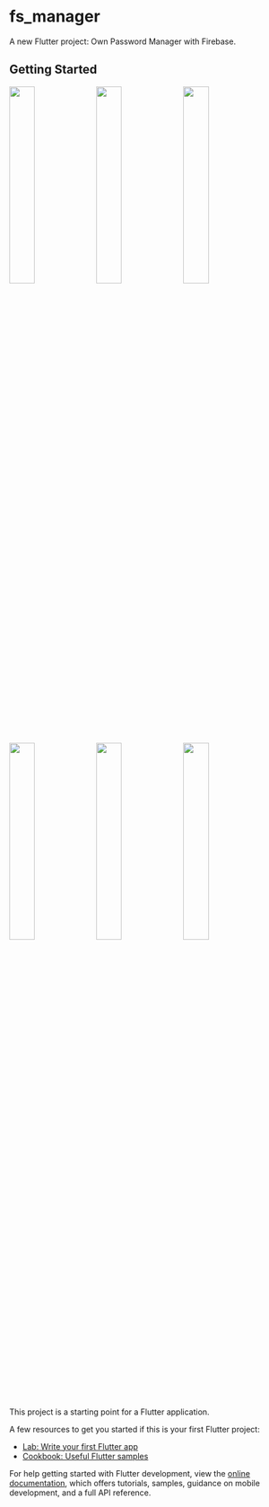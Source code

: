 # fs_manager

A new Flutter project: Own Password Manager with Firebase.

## Getting Started
<img src="https://user-images.githubusercontent.com/81313761/170509116-15a843e6-253d-41b5-ba02-bd14636fd7c0.png" width="30%" height="30%"> <img src="https://user-images.githubusercontent.com/81313761/170509123-7bf83be1-6d90-404d-8287-6dfd77e337ce.png" width="30%" height="30%"> <img src="https://user-images.githubusercontent.com/81313761/170509126-fc4467d5-b5db-4f59-b370-f21387975c4d.png" width="30%" height="30%"> <img src="https://user-images.githubusercontent.com/81313761/170509130-8cbd796c-59ea-46b2-bd16-b8bffe38c588.png" width="30%" height="30%"> <img src="https://user-images.githubusercontent.com/81313761/170509132-5890ae5b-f8b2-414d-b99d-947ca772e9e1.png" width="30%" height="30%"> <img src="https://user-images.githubusercontent.com/81313761/170509134-89f6a8c9-75f5-41f9-bc4c-a872fee501c1.png" width="30%" height="30%"> 


This project is a starting point for a Flutter application.

A few resources to get you started if this is your first Flutter project:

- [Lab: Write your first Flutter app](https://docs.flutter.dev/get-started/codelab)
- [Cookbook: Useful Flutter samples](https://docs.flutter.dev/cookbook)

For help getting started with Flutter development, view the
[online documentation](https://docs.flutter.dev/), which offers tutorials,
samples, guidance on mobile development, and a full API reference.
